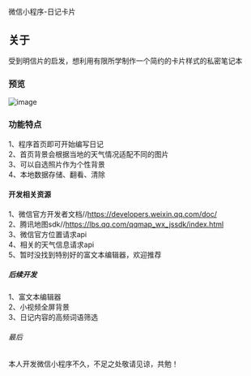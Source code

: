 # 
微信小程序-日记卡片
## 关于
受到明信片的启发，想利用有限所学制作一个简约的卡片样式的私密笔记本
### 预览
![image](https://github.com/yangcongbb/-/blob/-/dddf.gif)
### 功能特点
1、程序首页即可开始编写日记<br>
2、首页背景会根据当地的天气情况适配不同的图片<br>
3、可以自选照片作为个性背景<br>
4、本地数据存储、翻看、清除
#### 开发相关资源
1、微信官方开发者文档//https://developers.weixin.qq.com/doc/<br>
2、腾讯地图sdk//https://lbs.qq.com/qqmap_wx_jssdk/index.html<br>
3、微信官方位置请求api<br>
4、相关的天气信息请求api<br>
5、暂时没找到特别好的富文本编辑器，欢迎推荐
##### 后续开发
1、富文本编辑器<br>
2、小视频全屏背景<br>
3、日记内容的高频词语筛选
###### 最后
本人开发微信小程序不久，不足之处敬请见谅，共勉！
